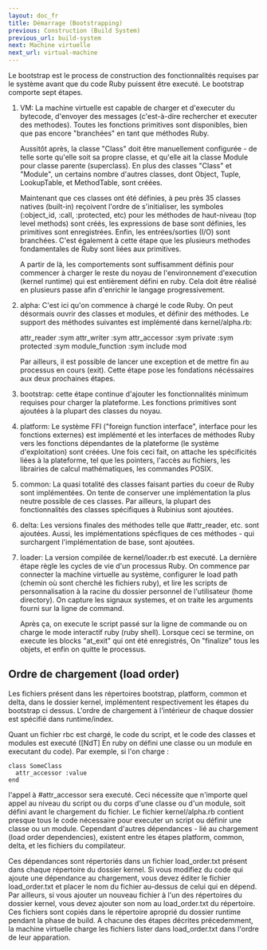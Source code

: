 ```yaml
---
layout: doc_fr
title: Démarrage (Bootstrapping)
previous: Construction (Build System)
previous_url: build-system
next: Machine virtuelle
next_url: virtual-machine
---
```


Le bootstrap est le process de construction 
des fonctionnalités requises par le système
avant que du code Ruby puissent être executé. 
Le bootstrap comporte sept étapes.

 
  1. VM: La machine virtuelle est capable de charger 
     et d'executer du bytecode, d'envoyer
     des messages (c'est-à-dire rechercher et executer des methodes). 
     Toutes les fonctions primitives sont disponibles, 
     bien que pas encore "branchées" en tant que méthodes Ruby.

     Aussitôt après, la classe "Class" doit être manuellement configurée - 
     de telle sorte qu'elle soit sa propre classe, et qu'elle ait la classe 
     Module pour classe parente (superclass). En plus des classes "Class" et 
     "Module", un certains nombre d'autres classes, dont Object, Tuple, 
     LookupTable, et MethodTable, sont créées.
     
     Maintenant que ces classes ont été définies, à peu près 35 classes 
     natives (built-in) reçoivent l'ordre de s'initialiser, les symboles 
     (:object_id, :call, :protected, etc) pour les méthodes de haut-niveau 
     (top level methods) sont créés, les expressions de base sont définies, 
     les primitives sont enregistrées. Enfin, les entrées/sorties (I/O) sont 
     branchées. C'est également à cette étape que les plusieurs methodes 
     fondamentales de Ruby sont liées aux primitives.
     
     A partir de là, les comportements sont suffisamment définis pour 
     commencer à charger le reste du noyau de l'environnement d'execution 
     (kernel runtime) qui est entièrement défini en ruby. Cela doit être 
     réalisé en plusieurs passe afin d'enrichir le langage progressivement.

  2. alpha: C'est ici qu'on commence à chargé le code Ruby. On peut désormais
     ouvrir des classes et modules, et définir des méthodes. 
     Le support des méthodes suivantes est implémenté dans kernel/alpha.rb:
     
       attr_reader :sym
       attr_writer :sym
       attr_accessor :sym
       private :sym
       protected :sym
       module_function :sym
       include mod

     Par ailleurs, il est possible de lancer une exception et de mettre fin 
     au processus en cours (exit). Cette étape pose les fondations 
     nécéssaires aux deux prochaines étapes.
     
     
  3. bootstrap: cette étape continue d'ajouter les fonctionnalités minimum 
     requises pour charger la plateforme. Les fonctions primitives sont 
     ajoutées à la plupart des classes du noyau.

  4. platform: Le système FFI ("foreign function interface", interface pour 
     les fonctions externes) est implémenté et les interfaces de méthodes Ruby 
     vers les fonctions dépendantes de la plateforme (le système 
     d'exploitation) sont créées.  Une fois ceci fait, on attache les 
     spécificités liées à la plateforme, tel que les pointers, l'accès au 
     fichiers, les librairies de calcul mathématiques, les commandes POSIX.

  5. common: La quasi totalité des classes faisant parties du coeur de Ruby 
     sont implémentées. On tente de conserver une implémentation la plus 
     neutre possible de ces classes. Par ailleurs, la plupart des 
     fonctionnalités des classes spécifiques à Rubinius sont ajoutées.
     
     
  6. delta: Les versions finales des méthodes telle que #attr_reader, etc. 
     sont ajoutées. Aussi, les implémentations spécfiques de ces méthodes - 
     qui surchargent l'implémentation de base, sont ajoutées.
     
  7. loader: La version compilée de kernel/loader.rb est executé.
     La dernière étape règle les cycles de vie d'un processus Ruby. On 
     commence par connecter la machine virtuelle au système, configurer le 
     load path (chemin où sont cherché les fichiers ruby), et lire les scripts 
     de personnalisation à la racine du dossier personnel de l'utilisateur 
     (home directory). On capture les signaux systemes, et on traite les 
     arguments fourni sur la ligne de command.

     Après ça, on execute le script passé sur la ligne de commande ou on 
     charge le mode interactif ruby (ruby shell). Lorsque ceci se termine, 
     on execute les blocks "at_exit" qui ont été enregistrés, On "finalize" 
     tous les objets, et enfin on quitte le processus.


## Ordre de chargement (load order)

Les fichiers présent dans les répertoires bootstrap, platform, common et delta,
dans le dossier kernel, implémentent respectivement les étapes du bootstrap 
ci dessus.  L'ordre de chargement à l'intérieur de chaque dossier est 
spécifié dans runtime/index.

Quant un fichier rbc est chargé, le code du script, et le code des classes et 
modules est executé ([NdT] En ruby on défini une classe ou un module en 
executant du code). Par exemple, si l'on charge : 

    class SomeClass
      attr_accessor :value
    end

l'appel à #attr_accessor sera executé.  Ceci nécessite que n'importe quel 
appel au niveau du script ou du corps d'une classe ou d'un module, soit défini
avant le chargement du fichier. Le fichier kernel/alpha.rb contient presque 
tous le code nécessaire pour executer un script ou définir une classe
ou un module. Cependant d'autres dépendances - lié au chargement 
(load order dependencies), existent entre les étapes platform, common, delta, 
et les fichiers du compilateur.  

Ces dépendances sont répertoriés dans un fichier load_order.txt présent dans 
chaque répertoire du dossier kernel. Si vous modifiez du code qui ajoute une 
dépendance au chargement, vous devez éditer le fichier load_order.txt 
et placer le nom du fichier au-dessus de celui qui en dépend.
Par ailleurs, si vous ajouter un nouveau fichier à l'un des répertoires du 
dossier kernel, vous devez ajouter son nom au load_order.txt du répertoire.
Ces fichiers sont copiés dans le répertoire aproprié du dossier runtime 
pendant la phase de build. 
A chacune des étapes décrites précedemment, la machine virtuelle 
charge les fichiers lister dans load_order.txt dans l'ordre de leur apparation.
